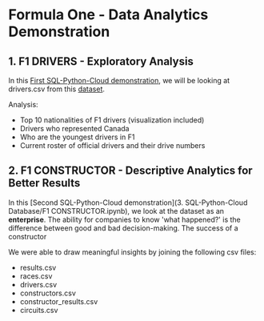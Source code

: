 # Formula One - Data Analytics Demonstration

## 1. F1 DRIVERS - Exploratory Analysis

In this [First SQL-Python-Cloud demonstration](https://github.com/ilin3ccc/Portfolio/blob/main/3.%20SQL-Python-Cloud%20Database/F1%20DRIVERS.ipynb), we will be looking at drivers.csv from this [dataset](https://www.kaggle.com/rohanrao/formula-1-world-championship-1950-2020). 

Analysis: 
- Top 10 nationalities of F1 drivers (visualization included)
- Drivers who represented Canada
- Who are the youngest drivers in F1
- Current roster of official drivers and their drive numbers

## 2. F1 CONSTRUCTOR - Descriptive Analytics for Better Results

In this [Second SQL-Python-Cloud demonstration](3. SQL-Python-Cloud Database/F1 CONSTRUCTOR.ipynb), we look at the dataset as an **enterprise**. The ability for companies to know 'what happened?' is the difference between good and bad decision-making. The success of a constructor 

We were able to draw meaningful insights by joining the following csv files:

- results.csv
- races.csv
- drivers.csv
- constructors.csv
- constructor_results.csv
- circuits.csv




